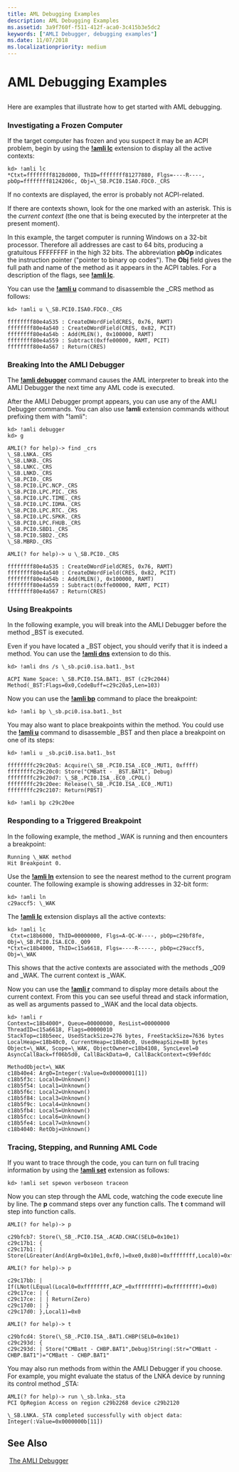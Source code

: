 ```yaml
---
title: AML Debugging Examples
description: AML Debugging Examples
ms.assetid: 3a9f760f-f511-412f-aca0-3c415b3e5dc2
keywords: ["AMLI Debugger, debugging examples"]
ms.date: 11/07/2018
ms.localizationpriority: medium
---
```


# AML Debugging Examples


## <span id="ddk_aml_debugging_examples_dbg"></span><span id="DDK_AML_DEBUGGING_EXAMPLES_DBG"></span>


Here are examples that illustrate how to get started with AML debugging.

### <span id="investigating_a_frozen_computer"></span><span id="INVESTIGATING_A_FROZEN_COMPUTER"></span>Investigating a Frozen Computer

If the target computer has frozen and you suspect it may be an ACPI problem, begin by using the [**!amli lc**](-amli-lc.md) extension to display all the active contexts:

```dbgcmd
kd> !amli lc
*Ctxt=ffffffff8128d000, ThID=ffffffff81277880, Flgs=----R----, pbOp=ffffffff8124206c, Obj=\_SB.PCI0.ISA0.FDC0._CRS
```

If no contexts are displayed, the error is probably not ACPI-related.

If there are contexts shown, look for the one marked with an asterisk. This is the *current context* (the one that is being executed by the interpreter at the present moment).

In this example, the target computer is running Windows on a 32-bit processor. Therefore all addresses are cast to 64 bits, producing a gratuitous FFFFFFFF in the high 32 bits. The abbreviation **pbOp** indicates the instruction pointer ("pointer to binary op codes"). The **Obj** field gives the full path and name of the method as it appears in the ACPI tables. For a description of the flags, see [**!amli lc**](-amli-lc.md).

You can use the [**!amli u**](-amli-u.md) command to disassemble the \_CRS method as follows:

```dbgcmd
kd> !amli u \_SB.PCI0.ISA0.FDC0._CRS

ffffffff80e4a535 : CreateDWordFieldCRES, 0x76, RAMT)
ffffffff80e4a540 : CreateDWordField(CRES, 0x82, PCIT)
ffffffff80e4a54b : Add(MLEN(), 0x100000, RAMT)
ffffffff80e4a559 : Subtract(0xffe00000, RAMT, PCIT)
ffffffff80e4a567 : Return(CRES)
```

### <span id="breaking_into_the_amli_debugger"></span><span id="BREAKING_INTO_THE_AMLI_DEBUGGER"></span>Breaking Into the AMLI Debugger

The [**!amli debugger**](-amli-debugger.md) command causes the AML interpreter to break into the AMLI Debugger the next time any AML code is executed.

After the AMLI Debugger prompt appears, you can use any of the AMLI Debugger commands. You can also use **!amli** extension commands without prefixing them with "!amli":

```dbgcmd
kd> !amli debugger
kd> g

AMLI(? for help)-> find _crs
\_SB.LNKA._CRS
\_SB.LNKB._CRS
\_SB.LNKC._CRS
\_SB.LNKD._CRS
\_SB.PCI0._CRS
\_SB.PCI0.LPC.NCP._CRS
\_SB.PCI0.LPC.PIC._CRS
\_SB.PCI0.LPC.TIME._CRS
\_SB.PCI0.LPC.IDMA._CRS
\_SB.PCI0.LPC.RTC._CRS
\_SB.PCI0.LPC.SPKR._CRS
\_SB.PCI0.LPC.FHUB._CRS
\_SB.PCI0.SBD1._CRS
\_SB.PCI0.SBD2._CRS
\_SB.MBRD._CRS

AMLI(? for help)-> u \_SB.PCI0._CRS

ffffffff80e4a535 : CreateDWordFieldCRES, 0x76, RAMT)
ffffffff80e4a540 : CreateDWordField(CRES, 0x82, PCIT)
ffffffff80e4a54b : Add(MLEN(), 0x100000, RAMT)
ffffffff80e4a559 : Subtract(0xffe00000, RAMT, PCIT)
ffffffff80e4a567 : Return(CRES)
```

### <span id="using_breakpoints"></span><span id="USING_BREAKPOINTS"></span>Using Breakpoints

In the following example, you will break into the AMLI Debugger before the method \_BST is executed.

Even if you have located a \_BST object, you should verify that it is indeed a method. You can use the [**!amli dns**](-amli-dns.md) extension to do this.

```dbgcmd
kd> !amli dns /s \_sb.pci0.isa.bat1._bst

ACPI Name Space: \_SB.PCI0.ISA.BAT1._BST (c29c2044)
Method(_BST:Flags=0x0,CodeBuff=c29c20a5,Len=103)
```

Now you can use the [**!amli bp**](-amli-bp.md) command to place the breakpoint:

```dbgcmd
kd> !amli bp \_sb.pci0.isa.bat1._bst
```

You may also want to place breakpoints within the method. You could use the [**!amli u**](-amli-u.md) command to disassemble \_BST and then place a breakpoint on one of its steps:

```dbgcmd
kd> !amli u _sb.pci0.isa.bat1._bst

ffffffffc29c20a5: Acquire(\_SB_.PCI0.ISA_.EC0_.MUT1, 0xffff)
ffffffffc29c20c0: Store("CMBatt - _BST.BAT1", Debug)
ffffffffc29c20d7: \_SB_.PCI0.ISA_.EC0_.CPOL()
ffffffffc29c20ee: Release(\_SB_.PCI0.ISA_.EC0_.MUT1)
ffffffffc29c2107: Return(PBST)

kd> !amli bp c29c20ee
```

### <span id="responding_to_a_triggered_breakpoint"></span><span id="RESPONDING_TO_A_TRIGGERED_BREAKPOINT"></span>Responding to a Triggered Breakpoint

In the following example, the method \_WAK is running and then encounters a breakpoint:

```dbgcmd
Running \_WAK method
Hit Breakpoint 0.
```

Use the [**!amli ln**](-amli-ln.md) extension to see the nearest method to the current program counter. The following example is showing addresses in 32-bit form:

```dbgcmd
kd> !amli ln
c29accf5: \_WAK
```

The [**!amli lc**](-amli-lc.md) extension displays all the active contexts:

```dbgcmd
kd> !amli lc
 Ctxt=c18b6000, ThID=00000000, Flgs=A-QC-W----, pbOp=c29bf8fe, Obj=\_SB.PCI0.ISA.EC0._Q09
*Ctxt=c18b4000, ThID=c15a6618, Flgs=----R-----, pbOp=c29accf5, Obj=\_WAK
```

This shows that the active contexts are associated with the methods \_Q09 and \_WAK. The current context is \_WAK.

Now you can use the [**!amli r**](-amli-r.md) command to display more details about the current context. From this you can see useful thread and stack information, as well as arguments passed to \_WAK and the local data objects.

```dbgcmd
kd> !amli r
Context=c18b4000*, Queue=00000000, ResList=00000000
ThreadID=c15a6618, Flags=00000010
StackTop=c18b5eec, UsedStackSize=276 bytes, FreeStackSize=7636 bytes
LocalHeap=c18b40c0, CurrentHeap=c18b40c0, UsedHeapSize=88 bytes
Object=\_WAK, Scope=\_WAK, ObjectOwner=c18b4108, SyncLevel=0
AsyncCallBack=ff06b5d0, CallBackData=0, CallBackContext=c99efddc

MethodObject=\_WAK
c18b40e4: Arg0=Integer(:Value=0x00000001[1])
c18b5f3c: Local0=Unknown()
c18b5f54: Local1=Unknown()
c18b5f6c: Local2=Unknown()
c18b5f84: Local3=Unknown()
c18b5f9c: Local4=Unknown()
c18b5fb4: Local5=Unknown()
c18b5fcc: Local6=Unknown()
c18b5fe4: Local7=Unknown()
c18b4040: RetObj=Unknown()
```

### <span id="tracing__stepping__and_running_aml_code"></span><span id="TRACING__STEPPING__AND_RUNNING_AML_CODE"></span>Tracing, Stepping, and Running AML Code

If you want to trace through the code, you can turn on full tracing information by using the [**!amli set**](-amli-set.md) extension as follows:

```dbgcmd
kd> !amli set spewon verboseon traceon
```

Now you can step through the AML code, watching the code execute line by line. The **p** command steps over any function calls. The **t** command will step into function calls.

```dbgcmd
AMLI(? for help)-> p

c29bfcb7: Store(\_SB_.PCI0.ISA_.ACAD.CHAC(SEL0=0x10e1)
c29c17b1: {
c29c17b1: | Store(LGreater(And(Arg0=0x10e1,0xf0,)=0xe0,0x80)=0xffffffff,Local0)=0xffffffff

AMLI(? for help)-> p

c29c17bb: | If(LNot(LEqual(Local0=0xffffffff,ACP_=0xffffffff)=0xffffffff)=0x0)
c29c17ce: | {
c29c17ce: | | Return(Zero)
c29c17d0: | }
c29c17d0: },Local1)=0x0

AMLI(? for help)-> t

c29bfcd4: Store(\_SB_.PCI0.ISA_.BAT1.CHBP(SEL0=0x10e1)
c29c293d: {
c29c293d: | Store("CMBatt - CHBP.BAT1",Debug)String(:Str="CMBatt - CHBP.BAT1")="CMBatt - CHBP.BAT1"
```

You may also run methods from within the AMLI Debugger if you choose. For example, you might evaluate the status of the LNKA device by running its control method \_STA:

```dbgcmd
AMLI(? for help)-> run \_sb.lnka._sta
PCI OpRegion Access on region c29b2268 device c29b2120

\_SB.LNKA._STA completed successfully with object data:
Integer(:Value=0x0000000b[11])
```

## See Also

 [The AMLI Debugger](the-amli-debugger.md)

 





